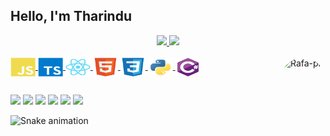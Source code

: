 ## Hello, I'm Tharindu
<div align="center">
  <a href="https://github.com/dhjp">
  <img height="180em" src="https://github-readme-stats.vercel.app/api?username=dhjp&show_icons=true&theme=dracula&include_all_commits=true&count_private=true"/>
  <img height="180em" src="https://github-readme-stats.vercel.app/api/top-langs/?username=dhjp&layout=compact&langs_count=7&theme=dracula"/>
</div>
<div style="display: inline_block"><br>
  <img align="center" alt="Rafa-Js" height="30" width="40" src="https://raw.githubusercontent.com/devicons/devicon/master/icons/javascript/javascript-plain.svg">
  <img align="center" alt="Rafa-Ts" height="30" width="40" src="https://raw.githubusercontent.com/devicons/devicon/master/icons/typescript/typescript-plain.svg">
  <img align="center" alt="Rafa-React" height="30" width="40" src="https://raw.githubusercontent.com/devicons/devicon/master/icons/react/react-original.svg">
  <img align="center" alt="Rafa-HTML" height="30" width="40" src="https://raw.githubusercontent.com/devicons/devicon/master/icons/html5/html5-original.svg">
  <img align="center" alt="Rafa-CSS" height="30" width="40" src="https://raw.githubusercontent.com/devicons/devicon/master/icons/css3/css3-original.svg">
  <img align="center" alt="Rafa-Python" height="30" width="40" src="https://raw.githubusercontent.com/devicons/devicon/master/icons/python/python-original.svg">
  <img align="center" alt="Rafa-Csharp" height="30" width="40" src="https://raw.githubusercontent.com/devicons/devicon/master/icons/csharp/csharp-original.svg">
  <img align="right" alt="Rafa-pic" height="150" style="border-radius:50px;" 
       src="https://lh3.googleusercontent.com/rKs6p14DptOwR4gZxuG8LSropa-rPAgRTc-Jr-z4BhH5iAjTr-MgdYWYnnc0ilRmzGInBO9oxf0PUHhyIe_mvu0Bo585ICvUXrqS5kSN4joTKGPD0oEfbgmBpWRTscwT_z6qMU1zvTXbrLUjbrN1lkDlADmJeR_D_ECHAMXD6yBG8s4zEaJI47mWTtIVmmdqWvjp4vTaXY6be040X1u9-DtxZVZipAKTQzeXo4EF3OOQeoGNxZcIYHHE-5B8z9IJCwSBvX4UAjAMc5QjYUEeSneRnJC-aCION5eZPWJSODugabsRWQWFrKshVGYZ7JyvaYbs0qR-Mt2b6WZRE5hDOIUwpg0AATRX0Atu-4U5amng2ExqF7njBWVD46j29tjK-ipNGG9FbHpKCTW9WYK1QOEYoxZfyRhbHPni-cJWzcPgj75ziHrPw0qZtIWgbEb79n6kOhRaKxZoIc6dP6I5g9u1JFaE65a1WbGzA07iJFDcos1vMQQNZA8xggKW5TK11S6KipX2lkoAvRBfxR-sjsODFpeNlDtr_N1qOBdwtvbFwI-OfbzWf5A7Bl26eDI3Ixuf7-W5zgk9B_g_0ooIN1GKWkqf0Mrcl7OyQjOv3ChNFuKuAmEfkZQX1gMYzEP5TI_dBQ9Y0ewcJDStgFVd1l1VlvOa8L6KVjMY_pQut3p5jUENOlwi91unEZfYuhINp4vYgdnfjvMnmmbypDhhHiA=s757-no?authuser=0">
</div>
  
  ##
 
<div> 
  <a href="https://www.youtube.com/channel/UC_-uuuZbY0AAt9CViNzvc-Q" target="_blank"><img src="https://img.shields.io/badge/YouTube-FF0000?style=for-the-badge&logo=youtube&logoColor=white" target="_blank"></a>
  <a href="https://instagram.com/rafaballerini" target="_blank"><img src="https://img.shields.io/badge/-Instagram-%23E4405F?style=for-the-badge&logo=instagram&logoColor=white" target="_blank"></a>
 	<a href="https://www.twitch.tv/rafaballerinii" target="_blank"><img src="https://img.shields.io/badge/Twitch-9146FF?style=for-the-badge&logo=twitch&logoColor=white" target="_blank"></a>
 <a href="https://discord.gg/wagxzStdcR" target="_blank"><img src="https://img.shields.io/badge/Discord-7289DA?style=for-the-badge&logo=discord&logoColor=white" target="_blank"></a> 
    <a href = "mailto:dhjptharindu@gmail.com"><img src="https://img.shields.io/badge/-Gmail-%23333?style=for-the-badge&logo=gmail&logoColor=white" target="_blank"></a>
  <a href="https://www.linkedin.com/in/rafaella-ballerini-45875016a" target="_blank"><img src="https://img.shields.io/badge/-LinkedIn-%230077B5?style=for-the-badge&logo=linkedin&logoColor=white" target="_blank"></a> 
 
  ![Snake animation](https://github.com/dhjp/dhjp/blob/output/github-contribution-grid-snake.svg)
 
</div>
